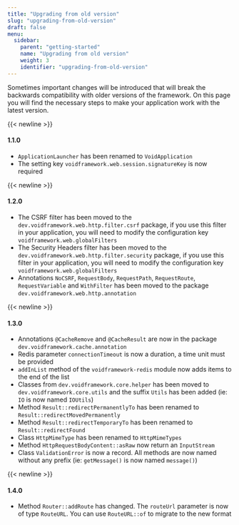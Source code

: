 ```yaml
---
title: "Upgrading from old version"
slug: "upgrading-from-old-version"
draft: false
menu:
  sidebar:
    parent: "getting-started"
    name: "Upgrading from old version"
    weight: 3
    identifier: "upgrading-from-old-version"
---
```


Sometimes important changes will be introduced that will break the backwards compatibility with older versions of the framework. On this page you will find the necessary steps to make your application work with the latest version.



{{< newline >}}
#### 1.1.0

- `ApplicationLauncher` has been renamed to `VoidApplication`
- The setting key `voidframework.web.session.signatureKey` is now required



{{< newline >}}
#### 1.2.0

- The CSRF filter has been moved to the `dev.voidframework.web.http.filter.csrf` package, if you use this filter in your application, you will need to modify the configuration key `voidframework.web.globalFilters`
- The Security Headers filter has been moved to the `dev.voidframework.web.http.filter.security` package, if you use this filter in your application, you will need to modify the configuration key `voidframework.web.globalFilters`
- Annotations `NoCSRF`, `RequestBody`, `RequestPath`, `RequestRoute`, `RequestVariable` and `WithFilter` has been moved to the package `dev.voidframework.web.http.annotation`



{{< newline >}}
#### 1.3.0

- Annotations `@CacheRemove` and `@CacheResult` are now in the package `dev.voidframework.cache.annotation`
- Redis parameter `connectionTimeout` is now a duration, a time unit must be provided
- `addInList` method of the `voidframework-redis` module now adds items to the end of the list
- Classes from `dev.voidframework.core.helper` has been moved to `dev.voidframework.core.utils` and the suffix `Utils` has been added (ie: `IO` is now named `IOUtils`)
- Method `Result::redirectPermanentlyTo` has been renamed to `Result::redirectMovedPermanently`
- Method `Result::redirectTemporaryTo` has been renamed to `Result::redirectFound`
- Class `HttpMimeType` has been renamed to `HttpMimeTypes`
- Method `HttpRequestBodyContent::asRaw` now return an `InputStream`
- Class `ValidationError` is now a record. All methods are now named without any prefix (ie: `getMessage()` is now named `message()`)



{{< newline >}}
#### 1.4.0

- Method `Router::addRoute` has changed. The `routeUrl` parameter is now of type `RouteURL`. You can use `RouteURL::of` to migrate to the new format
